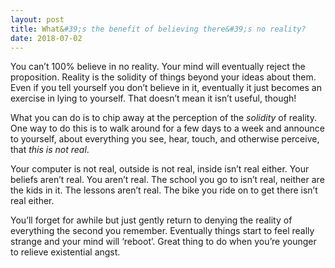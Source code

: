 ```yaml
---
layout: post
title: What&#39;s the benefit of believing there&#39;s no reality?
date: 2018-07-02
---
```


<p>You can’t 100% believe in no reality. Your mind will eventually reject the proposition. Reality is the solidity of things beyond your ideas about them. Even if you tell yourself you don’t believe in it, eventually it just becomes an exercise in lying to yourself. That doesn’t mean it isn’t useful, though!</p><p>What you can do is to chip away at the perception of the <i>solidity</i> of reality. One way to do this is to walk around for a few days to a week and announce to yourself, about everything you see, hear, touch, and otherwise perceive, that <i>this is not real</i>.</p><p>Your computer is not real, outside is not real, inside isn’t real either. Your beliefs aren’t real. You aren’t real. The school you go to isn’t real, neither are the kids in it. The lessons aren’t real. The bike you ride on to get there isn’t real either.</p><p>You’ll forget for awhile but just gently return to denying the reality of everything the second you remember. Eventually things start to feel really strange and your mind will ‘reboot’. Great thing to do when you’re younger to relieve existential angst.</p>
